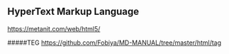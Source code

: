 ## HyperText Markup Language

<!--![](../../img/)-->


https://metanit.com/web/html5/

#####TEG 
https://github.com/Fobiya/MD-MANUAL/tree/master/html/tag


```html

	

```

<!--MD-MANUAL/scss/media/ [Links](https://github.com/Fobiya/MD-MANUAL/tree/master/scss/media)-->